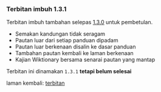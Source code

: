 ---
---

### Terbitan imbuh 1.3.1

Terbitan imbuh tambahan selepas [1.3.0][1] untuk pembetulan.

* Semakan kandungan tidak seragam
* Pautan luar dari setiap panduan dipadam
* Pautan luar berkenaan disalin ke dasar panduan
* Tambahan pautan kembali ke laman berkenaan
* Kajian Wiktionary bersama senarai pautan yang mantap

Terbitan ini dinamakan `1.3.1` **tetapi belum selesai**

laman kembali: [terbitan][0]

  [0]: index.md
  [1]: 1.3.0.md
